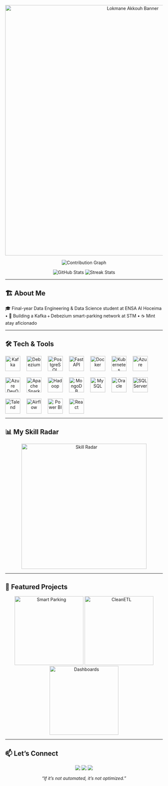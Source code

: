 <!-- Hero Banner -->
<p align="center">
  <img src="./assets/hero-banner.png" alt="Lokmane Akkouh Banner" width="800"/>
</p>

<!-- Contribution Heatmap -->
<p align="center">
  <img src="https://activity-graph.herokuapp.com/graph?username=lokmane101&theme=react-dark" alt="Contribution Graph" />
</p>

<!-- Dynamic Stats -->
<p align="center">
  <img src="https://github-readme-stats.vercel.app/api?username=lokmane101&show_icons=true&theme=tokyonight&hide_border=true" alt="GitHub Stats" />
  <img src="https://github-readme-streak-stats.herokuapp.com/?user=lokmane101&theme=tokyonight&hide_border=true" alt="Streak Stats" />
</p>

---

## 🏗️ About Me  
🎓 Final-year Data Engineering & Data Science student at ENSA Al Hoceima • 🚗 Building a Kafka + Debezium smart-parking network at STM • ☕ Mint atay aficionado  

---

## 🛠️ Tech & Tools  
<div align="center" style="display:flex;flex-wrap:wrap;gap:20px;align-items:center;">
  <a href="https://kafka.apache.org/"      target="_blank"><img src="./assets/icons/kafka.png"        alt="Kafka"        height="48"/></a>
  <a href="https://debezium.io/"           target="_blank"><img src="./assets/icons/debezium.png"     alt="Debezium"     height="48"/></a>
  <a href="https://www.postgresql.org/"     target="_blank"><img src="./assets/icons/postgresql.png"   alt="PostgreSQL"   height="48"/></a>
  <a href="https://fastapi.tiangolo.com/"   target="_blank"><img src="./assets/icons/fastapi.png"      alt="FastAPI"      height="48"/></a>
  <a href="https://www.docker.com/"         target="_blank"><img src="./assets/icons/docker.png"       alt="Docker"       height="48"/></a>
  <a href="https://kubernetes.io/"          target="_blank"><img src="./assets/icons/kubernetes.png"   alt="Kubernetes"   height="48"/></a>
  <a href="https://azure.microsoft.com/"    target="_blank"><img src="./assets/icons/azure.png"        alt="Azure"        height="48"/></a>
  <a href="https://dev.azure.com/"          target="_blank"><img src="./assets/icons/azure_devops.png" alt="Azure DevOps"  height="48"/></a>
  <a href="https://spark.apache.org/"       target="_blank"><img src="./assets/icons/spark.png"        alt="Apache Spark"  height="48"/></a>
  <a href="https://hadoop.apache.org/"      target="_blank"><img src="./assets/icons/hadoop.png"       alt="Hadoop"       height="48"/></a>
  <a href="https://www.mongodb.com/"        target="_blank"><img src="./assets/icons/mongodb.png"      alt="MongoDB"      height="48"/></a>
  <a href="https://www.mysql.com/"          target="_blank"><img src="./assets/icons/mysql.png"        alt="MySQL"        height="48"/></a>
  <a href="https://www.oracle.com/"         target="_blank"><img src="./assets/icons/oracle.png"       alt="Oracle"       height="48"/></a>
  <a href="https://www.microsoft.com/sql-server" target="_blank"><img src="./assets/icons/sqlserver.png" alt="SQL Server" height="48"/></a>
  <a href="https://talend.com/"             target="_blank"><img src="./assets/icons/talend.png"       alt="Talend"       height="48"/></a>
  <a href="https://airflow.apache.org/"     target="_blank"><img src="./assets/icons/airflow.png"      alt="Airflow"      height="48"/></a>
  <a href="https://powerbi.microsoft.com/"  target="_blank"><img src="./assets/icons/powerbi.png"      alt="Power BI"     height="48"/></a>
  <a href="https://react.dev/"              target="_blank"><img src="./assets/icons/react.png"        alt="React"        height="48"/></a>
</div>

---

## 📊 My Skill Radar  
<p align="center">
  <img src="https://quickchart.io/chart?c={
    type:'radar',
    data:{labels:['Kafka','Debezium','Airflow','Spark','Docker','FastAPI','PostgreSQL'],
    datasets:[{label:'Proficiency',data:[85,80,75,70,80,85,90]}]},
    options:{scale:{ticks:{beginAtZero:true,max:100}}}
  }" alt="Skill Radar" width="400" />
</p>

---

## 📂 Featured Projects  
<div align="center">
  <a href="https://github.com/lokmane101/smart-parking"><img src="./assets/projects/smart-parking.png" alt="Smart Parking" width="220"/></a>
  <a href="https://github.com/lokmane101/cleanetlpipeline"><img src="./assets/projects/cleanetl.png" alt="CleanETL" width="220"/></a>
  <a href="https://github.com/lokmane101/dashboard-templates"><img src="./assets/projects/dashboards.png" alt="Dashboards" width="220"/></a>
</div>

---

## 📫 Let’s Connect  
<div align="center">
  <a href="https://linkedin.com/in/lokmane-akkouh"><img src="https://img.shields.io/badge/LinkedIn-Connect-%230A66C2?style=for-the-badge&logo=linkedin" /></a>
  <a href="mailto:lokmaneakkouh10@gmail.com"><img src="https://img.shields.io/badge/Email-Hit%20Me%20Up-%23ff4d5a?style=for-the-badge&logo=gmail" /></a>
  <a href="https://twitter.com/lokmane_dev"><img src="https://img.shields.io/badge/Twitter-@lokmane_dev-%231DA1F2?style=for-the-badge&logo=twitter" /></a>
</div>

<p align="center"><em>“If it’s not automated, it’s not optimized.”</em></p>
